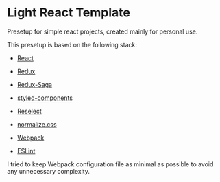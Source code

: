 # Light React Template
Presetup for simple react projects, created mainly for personal use.

This presetup is based on the following stack:
- [React](https://reactjs.org/)
- [Redux](https://redux.js.org/)
- [Redux-Saga](https://github.com/redux-saga/redux-saga)
- [styled-components](https://www.styled-components.com/)
- [Reselect](https://github.com/reduxjs/reselect)  
- [normalize.css](https://necolas.github.io/normalize.css/)

- [Webpack](https://webpack.js.org/)
- [ESLint](https://eslint.org/)

I tried to keep Webpack configuration file as minimal as possible to avoid any unnecessary complexity.

